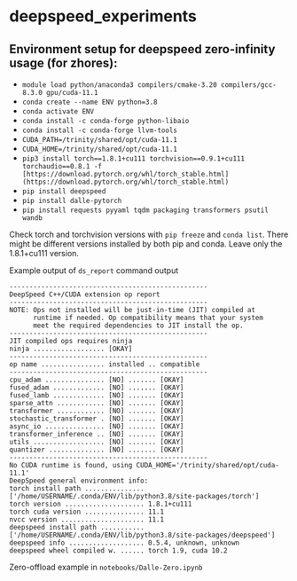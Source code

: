 # deepspeed_experiments

## Environment setup for deepspeed zero-infinity usage (for zhores):
- ```module load python/anaconda3 compilers/cmake-3.20 compilers/gcc-8.3.0 gpu/cuda-11.1```
- ```conda create --name ENV python=3.8```
- ```conda activate ENV```
- ```conda install -c conda-forge python-libaio```
- ```conda install -c conda-forge llvm-tools```
- ```CUDA_PATH=/trinity/shared/opt/cuda-11.1```
- ```CUDA_HOME=/trinity/shared/opt/cuda-11.1```
- ```pip3 install torch==1.8.1+cu111 torchvision==0.9.1+cu111 torchaudio==0.8.1 -f [https://download.pytorch.org/whl/torch_stable.html](https://download.pytorch.org/whl/torch_stable.html)```
- ```pip install deepspeed```
- ```pip install dalle-pytorch```
- ```pip install requests pyyaml tqdm packaging transformers psutil wandb```

Check torch and torchvision versions with ```pip freeze``` and ```conda list```. There might be different versions installed by both pip and conda. Leave only the 1.8.1+cu111 version.

Example output of ```ds_report``` command output
```
--------------------------------------------------
DeepSpeed C++/CUDA extension op report
--------------------------------------------------
NOTE: Ops not installed will be just-in-time (JIT) compiled at
      runtime if needed. Op compatibility means that your system
      meet the required dependencies to JIT install the op.
--------------------------------------------------
JIT compiled ops requires ninja
ninja .................. [OKAY]
--------------------------------------------------
op name ................ installed .. compatible
--------------------------------------------------
cpu_adam ............... [NO] ....... [OKAY]
fused_adam ............. [NO] ....... [OKAY]
fused_lamb ............. [NO] ....... [OKAY]
sparse_attn ............ [NO] ....... [OKAY]
transformer ............ [NO] ....... [OKAY]
stochastic_transformer . [NO] ....... [OKAY]
async_io ............... [NO] ....... [OKAY]
transformer_inference .. [NO] ....... [OKAY]
utils .................. [NO] ....... [OKAY]
quantizer .............. [NO] ....... [OKAY]
--------------------------------------------------
No CUDA runtime is found, using CUDA_HOME='/trinity/shared/opt/cuda-11.1'
DeepSpeed general environment info:
torch install path ............... ['/home/USERNAME/.conda/ENV/lib/python3.8/site-packages/torch']
torch version .................... 1.8.1+cu111
torch cuda version ............... 11.1
nvcc version ..................... 11.1
deepspeed install path ........... ['/home/USERNAME/.conda/ENV/lib/python3.8/site-packages/deepspeed']
deepspeed info ................... 0.5.4, unknown, unknown
deepspeed wheel compiled w. ...... torch 1.9, cuda 10.2
```

Zero-offload example in ```notebooks/Dalle-Zero.ipynb```

